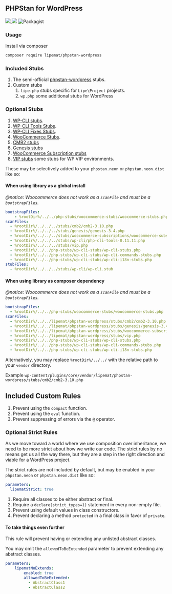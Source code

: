 ## PHPStan for WordPress

<p>
<a href="https://github.com/lipemat/phpstan-wordpress/releases">
<img src="https://img.shields.io/packagist/v/lipemat/phpstan-wordpress.svg?label=version" />
</a>
    <img src="https://img.shields.io/packagist/php-v/lipemat/phpstan-wordpress.svg?color=brown" />
    <img alt="Packagist" src="https://img.shields.io/packagist/l/lipemat/wp-phpcs.svg">
</p>

### Usage

Install via composer

```bash
composer require lipemat/phpstan-wordpress
```

### Included Stubs
1. The semi-official <a href="https://github.com/szepeviktor/phpstan-wordpress">phpstan-wordpress</a> stubs.
2. Custom stubs
    1. `lipe.php` stubs specific for `Lipe\Project` projects.
    2. `wp.php` some additional stubs for WordPress

### Optional Stubs

1. <a href="https://github.com/php-stubs/wp-cli-stubs">WP-CLI stubs</a>.
2. <a href="https://github.com/lipemat/phpstan-wordpress/tree/master/stubs/wp-cli/php-cli-tools-0.11.11.php">WP-CLI Tools Stubs</a>.
3. <a href="https://github.com/lipemat/phpstan-wordpress/tree/master/stubs/wp-cli/wp-cli.stub">WP-CLI Fixes Stubs</a>.
4. <a href="https://github.com/php-stubs/woocommerce-stubs">WooCommerce Stubs</a>.
5. [CMB2 stubs](https://github.com/lipemat/phpstan-wordpress/tree/master/stubs/cmb2/)
6. [Genesis stubs](https://github.com/lipemat/phpstan-wordpress/tree/master/stubs/genesis/)
7. [WooCommerce Subscription stubs](https://github.com/lipemat/phpstan-wordpress/tree/master/stubs/woocommerce-subscriptions/)   
8. [VIP stubs](https://github.com/lipemat/phpstan-wordpress/tree/master/stubs/vip.php) some stubs for WP VIP environments. 

These may be selectively added to your `phpstan.neon` or `phpstan.neon.dist` like so:

#### When using library as a global install

*@notice: Woocommerce does not work as a `scanFile` and must be a `bootstrapFiles`.*

```yml
bootstrapFiles:
    - %rootDir%/../../php-stubs/woocommerce-stubs/woocommerce-stubs.php
scanFiles:
  - %rootDir%/../../../stubs/cmb2/cmb2-3.10.php
  - %rootDir%/../../../stubs/genesis/genesis-3.4.php
  - %rootDir%/../../../stubs/woocommerce-subscriptions/woocommerce-subscriptions-4.7.php
  - %rootDir%/../../../stubs/wp-cli/php-cli-tools-0.11.11.php
  - %rootDir%/../../../stubs/vip.php
  - %rootDir%/../../php-stubs/wp-cli-stubs/wp-cli-stubs.php
  - %rootDir%/../../php-stubs/wp-cli-stubs/wp-cli-commands-stubs.php
  - %rootDir%/../../php-stubs/wp-cli-stubs/wp-cli-i18n-stubs.php
stubFiles:
  - %rootDir%/../../../stubs/wp-cli/wp-cli.stub
```

#### When using library as composer dependency

*@notice: Woocommerce does not work as a `scanFile` and must be a `bootstrapFiles`.*

```yml
bootstrapFiles:
  - %rootDir%/../../php-stubs/woocommerce-stubs/woocommerce-stubs.php
scanFiles:
  - %rootDir%/../../lipemat/phpstan-wordpress/stubs/cmb2/cmb2-3.10.php
  - %rootDir%/../../lipemat/phpstan-wordpress/stubs/genesis/genesis-3.4.php
  - %rootDir%/../../lipemat/phpstan-wordpress/stubs/woocommerce-subscriptions/woocommerce-subscriptions-4.7.php
  - %rootDir%/../../lipemat/phpstan-wordpress/stubs/vip.php
  - %rootDir%/../../php-stubs/wp-cli-stubs/wp-cli-stubs.php
  - %rootDir%/../../php-stubs/wp-cli-stubs/wp-cli-commands-stubs.php
  - %rootDir%/../../php-stubs/wp-cli-stubs/wp-cli-i18n-stubs.php
```

Alternatively, you may replace `%rootDir%/../../` with the relative path to your `vendor` directory.

Example `wp-content/plugins/core/vendor/lipemat/phpstan-wordpress/stubs/cmb2/cmb2-3.10.php`

## Included Custom Rules
1. Prevent using the `compact` function.
2. Prevent using the `eval` function.
3. Prevent suppressing of errors via the `@` operator.

### Optional Strict Rules

As we move toward a world where we use composition over inheritance, we need to be more strict about how we write our code. 
The strict rules by no means get us all the way there, but they are a step in the right direction and viable for a WordPress project.

The strict rules are not included by default, but may be enabled in your `phpstan.neon` or `phpstan.neon.dist` like so:

```yml
parameters:
  lipematStrict: true
```

1. Require all classes to be either abstract or final.
2. Require a `declare(strict_types=1)` statement in every non-empty file.
3. Prevent using default values in class constructors.
4. Prevent declaring a method `protected` in a final class in favor of `private`.

#### To take things even further
This rule will prevent having or extending any unlisted abstract classes. 

You may omit the `allowedToBeExtended` parameter to prevent extending any abstract classes.

```yml
parameters:
    lipematNoExtends:
        enabled: true
        allowedToBeExtended: 
          - AbstractClass1
          - AbstractClass2
```
